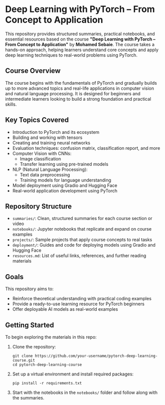 # Deep Learning with PyTorch – From Concept to Application

This repository provides structured summaries, practical notebooks, and essential resources based on the course **"Deep Learning with PyTorch – From Concept to Application"** by **Mohamed Sebaie**. The course takes a hands-on approach, helping learners understand core concepts and apply deep learning techniques to real-world problems using PyTorch.

## Course Overview

The course begins with the fundamentals of PyTorch and gradually builds up to more advanced topics and real-life applications in computer vision and natural language processing. It is designed for beginners and intermediate learners looking to build a strong foundation and practical skills.

## Key Topics Covered

- Introduction to PyTorch and its ecosystem
- Building and working with tensors
- Creating and training neural networks
- Evaluation techniques: confusion matrix, classification report, and more
- Computer Vision with CNNs:
  - Image classification
  - Transfer learning using pre-trained models
- NLP (Natural Language Processing):
  - Text data preprocessing
  - Training models for language understanding
- Model deployment using Gradio and Hugging Face
- Real-world application development using PyTorch

## Repository Structure

- `summaries/`: Clean, structured summaries for each course section or video
- `notebooks/`: Jupyter notebooks that replicate and expand on course examples
- `projects/`: Sample projects that apply course concepts to real tasks
- `deployment/`: Guides and code for deploying models using Gradio and Hugging Face
- `resources.md`: List of useful links, references, and further reading materials

## Goals

This repository aims to:
- Reinforce theoretical understanding with practical coding examples
- Provide a ready-to-use learning resource for PyTorch beginners
- Offer deployable AI models as real-world examples

## Getting Started

To begin exploring the materials in this repo:

1. Clone the repository:
   ```
   git clone https://github.com/your-username/pytorch-deep-learning-course.git
   cd pytorch-deep-learning-course
   ```

2. Set up a virtual environment and install required packages:
   ```
   pip install -r requirements.txt
   ```

3. Start with the notebooks in the `notebooks/` folder and follow along with the summaries.
